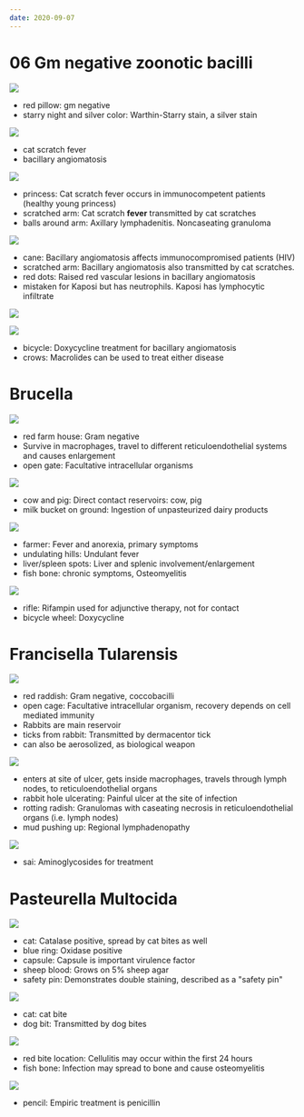 ```yaml
---
date: 2020-09-07
---
```


# 06 Gm negative zoonotic bacilli

<!-- bartonella features, stain -->

![](https://photos.thisispiggy.com/file/wikiFiles/eJdqljr.jpg)

- red pillow: gm negative
- starry night and silver color: Warthin-Starry stain, a silver stain

<!-- bartonella 2 dseases -->

![](https://photos.thisispiggy.com/file/wikiFiles/eJdqljr.jpg)

- cat scratch fever
- bacillary angiomatosis

<!-- bartonella, cat scratch fever demographics, transmission, symptoms -->

![](https://photos.thisispiggy.com/file/wikiFiles/eJdqljr.jpg)

- princess: Cat scratch fever occurs in immunocompetent patients (healthy young princess)
- scratched arm: Cat scratch **fever** transmitted by cat scratches
- balls around arm: Axillary lymphadenitis. Noncaseating granuloma

<!-- bartonella bacillary angiomatosis demographics, transmission, symptoms -->

![](https://photos.thisispiggy.com/file/wikiFiles/eJdqljr.jpg)

- cane: Bacillary angiomatosis affects immunocompromised patients (HIV)
- scratched arm: Bacillary angiomatosis also transmitted by cat scratches.
- red dots: Raised red vascular lesions in bacillary angiomatosis
- mistaken for Kaposi but has neutrophils. Kaposi has lymphocytic infiltrate

![](https://photos.thisispiggy.com/file/wikiFiles/OJtvRHg.jpg)

<!-- bartonella treatment -->

![](https://photos.thisispiggy.com/file/wikiFiles/eJdqljr.jpg)

- bicycle: Doxycycline treatment for bacillary angiomatosis
- crows: Macrolides can be used to treat either disease

# Brucella

<!-- brucella gm stain, pathogenesis -->

![](https://photos.thisispiggy.com/file/wikiFiles/Tjh8FoC.jpg)

- red farm house: Gram negative
- Survive in macrophages, travel to different reticuloendothelial systems and causes enlargement
- open gate:  Facultative intracellular organisms

<!-- brucella transmission -->

![](https://photos.thisispiggy.com/file/wikiFiles/Tjh8FoC.jpg)

- cow and pig: Direct contact reservoirs: cow, pig
- milk bucket on ground: Ingestion of unpasteurized dairy products

<!-- brucella symptoms -->

![](https://photos.thisispiggy.com/file/wikiFiles/Tjh8FoC.jpg)

- farmer: Fever and anorexia, primary symptoms
- undulating hills: Undulant fever
- liver/spleen spots: Liver and splenic involvement/enlargement
- fish bone: chronic symptoms, Osteomyelitis

<!-- brucella treatment -->

![](https://photos.thisispiggy.com/file/wikiFiles/Tjh8FoC.jpg)

- rifle: Rifampin used for adjunctive therapy, not for contact
- bicycle wheel:  Doxycycline

# Francisella Tularensis

<!-- francisella morphology, gm stain, reservoirs, and transmission -->

![](https://photos.thisispiggy.com/file/wikiFiles/F6MfCUT.jpg)

- red raddish: Gram negative, coccobacilli
- open cage: Facultative intracellular organism, recovery depends on cell mediated immunity
- Rabbits are main reservoir
- ticks from rabbit:  Transmitted by dermacentor tick
- can also be aerosolized, as biological weapon

<!-- francisella pathogenesis and symptoms -->

![](https://photos.thisispiggy.com/file/wikiFiles/F6MfCUT.jpg)

- enters at site of ulcer, gets inside macrophages, travels through lymph nodes, to reticuloendothelial organs
- rabbit hole ulcerating:  Painful ulcer at the site of infection
- rotting radish:  Granulomas with caseating necrosis in reticuloendothelial organs (i.e. lymph nodes)
- mud pushing up:  Regional lymphadenopathy

<!-- francisella treatment -->

![](https://photos.thisispiggy.com/file/wikiFiles/F6MfCUT.jpg)

- sai: Aminoglycosides for treatment

# Pasteurella Multocida

<!-- pasteurella features, staining, agar -->

![](https://photos.thisispiggy.com/file/wikiFiles/z8mcnWl.jpg)

- cat: Catalase positive, spread by cat bites as well
- blue ring: Oxidase positive
- capsule: Capsule is important virulence factor
- sheep blood: Grows on 5% sheep agar
- safety pin: Demonstrates double staining, described as a "safety pin"

<!-- pasteurella transmission -->

![](https://photos.thisispiggy.com/file/wikiFiles/z8mcnWl.jpg)

- cat: cat bite
- dog bit: Transmitted by dog bites

<!-- pasteurella symptoms -->

![](https://photos.thisispiggy.com/file/wikiFiles/z8mcnWl.jpg)

- red bite location:  Cellulitis may occur within the first 24 hours
- fish bone: Infection may spread to bone and cause osteomyelitis

<!-- pasteurella treatment -->

![](https://photos.thisispiggy.com/file/wikiFiles/z8mcnWl.jpg)

- pencil: Empiric treatment is penicillin
